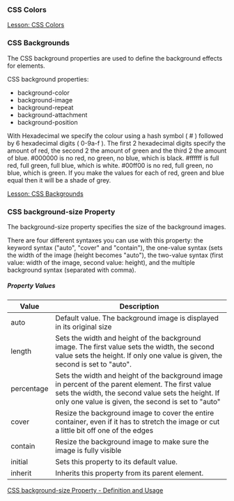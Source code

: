### CSS Colors

[Lesson: CSS Colors](https://www.w3schools.com/css/css_colors.asp)


### CSS Backgrounds

The CSS background properties are used to define the background effects for elements.

CSS background properties:

- background-color
- background-image
- background-repeat
- background-attachment
- background-position

With Hexadecimal we specify the colour using a hash symbol ( \# ) followed by 6 hexadecimal digits ( 0-9a-f ). The first 2 hexadecimal digits specify the amount of red, the second 2 the amount of green and the third 2 the amount of blue.
\#000000 is no red, no green, no blue, which is black.
\#ffffff is full red, full green, full blue, which is white.
\#00ff00 is no red, full green, no blue, which is green.
If you make the values for each of red, green and blue equal then it will be a shade of grey.

[Lesson: CSS Backgrounds](https://www.w3schools.com/css/css_background.asp)

### CSS background-size Property

The background-size property specifies the size of the background images.

There are four different syntaxes you can use with this property: the keyword syntax ("auto", "cover" and "contain"), the one-value syntax (sets the width of the image (height becomes "auto"), the two-value syntax (first value: width of the image, second value: height), and the multiple background syntax (separated with comma).

##### Property Values

Value | Description
--- | ---
auto | Default value. The background image is displayed in its original size
length | Sets the width and height of the background image. The first value sets the width, the second value sets the height. If only one value is given, the second is set to "auto".
percentage| Sets the width and height of the background image in percent of the parent element. The first value sets the width, the second value sets the height. If only one value is given, the second is set to "auto"	
cover	| Resize the background image to cover the entire container, even if it has to stretch the image or cut a little bit off one of the edges	
contain	| Resize the background image to make sure the image is fully visible	
initial	| Sets this property to its default value.	
inherit	| Inherits this property from its parent element.

[CSS background-size Property - Definition and Usage](https://www.w3schools.com/cssref/css3_pr_background-size.asp)
